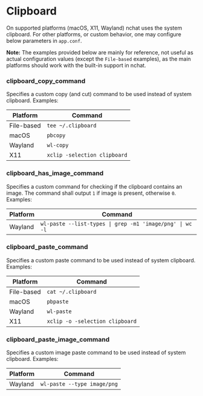 Clipboard
=========
On supported platforms (macOS, X11, Wayland) nchat uses the system
clipboard. For other platforms, or custom behavior, one may configure below
parameters in `app.conf`.

**Note:** The examples provided below are mainly for reference, not useful
as actual configuration values (except the `File-based` examples), as the
main platforms should work with the built-in support in nchat.

### clipboard_copy_command

Specifies a custom copy (and cut) command to be used instead of system
clipboard. Examples:

| Platform    | Command                                                   |
|-------------|-----------------------------------------------------------|
| File-based  | `tee ~/.clipboard`                                        |
| macOS       | `pbcopy`                                                  |
| Wayland     | `wl-copy`                                                 |
| X11         | `xclip -selection clipboard`                              |

### clipboard_has_image_command

Specifies a custom command for checking if the clipboard contains an image.
The command shall output `1` if image is present, otherwise `0`. Examples:

| Platform    | Command                                                   |
|-------------|-----------------------------------------------------------|
| Wayland     | `wl-paste --list-types \| grep -m1 'image/png' \| wc -l`  |

### clipboard_paste_command

Specifies a custom paste command to be used instead of system clipboard.
Examples:

| Platform    | Command                                                   |
|-------------|-----------------------------------------------------------|
| File-based  | `cat ~/.clipboard`                                        |
| macOS       | `pbpaste`                                                 |
| Wayland     | `wl-paste`                                                |
| X11         | `xclip -o -selection clipboard`                           |

### clipboard_paste_image_command

Specifies a custom image paste command to be used instead of system clipboard.
Examples:

| Platform    | Command                                                   |
|-------------|-----------------------------------------------------------|
| Wayland     | `wl-paste --type image/png`                               |

